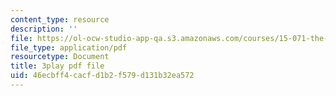 ```yaml
---
content_type: resource
description: ''
file: https://ol-ocw-studio-app-qa.s3.amazonaws.com/courses/15-071-the-analytics-edge-spring-2017/46ecbff4cacfd1b2f579d131b32ea572_jcvxkX2V-SM.pdf
file_type: application/pdf
resourcetype: Document
title: 3play pdf file
uid: 46ecbff4-cacf-d1b2-f579-d131b32ea572
---
```

